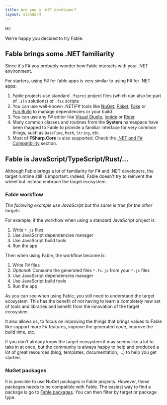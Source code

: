 ```yaml
---
title: Are you a .NET developer?
layout: standard
---
```


Hi!

We're happy you decided to try Fable.

## Fable brings some .NET familiarity

Since it's F# you probably wonder how Fable interacts with your .NET environment.

For starters, using F# for fable apps is very similar to using F# for .NET apps:

1. Fable projects use standard `.fsproj` project files (which can also be part of `.sln` solutions) or `.fsx` scripts
2. You can use well-known .NET/F# tools like [NuGet](https://www.nuget.org/), [Paket](http://fsprojects.github.io/Paket/), [Fake](https://fake.build/) or [Fun.Build](https://github.com/slaveOftime/Fun.Build) to manage dependencies or your build
3. You can use any F# editor like [Visual Studio](https://visualstudio.microsoft.com/fr/), [Ionide](https://ionide.io/) or [Rider](https://www.jetbrains.com/rider/)
4. Many common classes and routines from the **System** namespace have been mapped to Fable to provide a familiar interface for very common things, such as `DateTime`, `Math`, `String`, etc.
5. Most of **FSharp.Core** is also supported. Check the [.NET and F# Compatibility](/docs/dotnet/compatibility.html) section.

## Fable is JavaScript/TypeScript/Rust/...

Although Fable brings a lot of familiarity for F# and .NET developers, the target runtime still is important. Indeed, Fable doesn't try to reinvent the wheel but instead embrace the target ecosystem.

### Fable workflow

*The following example use JavaScript but the same is true for the other targets*

For example, if the workflow when using a standard JavaScript project is:

1. Write `*.js` files
1. Use JavaScript dependencies manager
1. Use JavaScript build tools
1. Run the app

Then when using Fable, the workflow become is:

1. Write F# files
1. *Optional:* Consume the generated files `*.fs.js` from your `*.js` files
1. Use JavaScript dependencies manager
1. Use JavaScript build tools
1. Run the app

As you can see when using Fable, you still need to understand the target ecosystem. This has the benefit of not having to learn a completely new set of tools and libraries and benefit from the innovation of the target ecosystem.

It also allows us, to focus on improving the things that brings values to Fable like support more F# features, improve the generated code, improve the build time, etc.

If you don't already know the target ecosystem it may seems like a lot to take in at once, but the community is always happy to help and produced a lot of great resources (blog, templates, documentation, ...) to help you get started.

### NuGet packages

It is possible to use NuGet packages in Fable projects. However, these packages needs to be compatible with Fable. The easiest way to find a package is go to [Fable packages](https://fable.io/packages/). You can then filter by target or package type.
